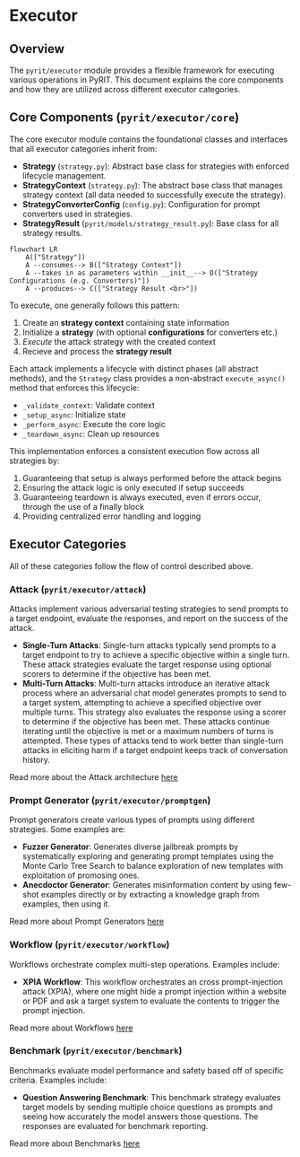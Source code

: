 # Executor

## Overview

The `pyrit/executor` module provides a flexible framework for executing various operations in PyRIT. This document explains the core components and how they are utilized across different executor categories.

## Core Components (`pyrit/executor/core`)

The core executor module contains the foundational classes and interfaces that all executor categories inherit from:

- **Strategy** (`strategy.py`): Abstract base class for strategies with enforced lifecycle management.
- **StrategyContext** (`strategy.py`): The abstract base class that manages strategy context (all data needed to successfully execute the strategy).
- **StrategyConverterConfig** (`config.py`): Configuration for prompt converters used in strategies.
- **StrategyResult** (`pyrit/models/strategy_result.py`): Base class for all strategy results.

```{mermaid}
flowchart LR
    A(["Strategy"])
    A --consumes--> B(["Strategy Context"])
    A --takes in as parameters within __init__--> D(["Strategy Configurations (e.g. Converters)"])
    A --produces--> C(["Strategy Result <br>"])
```

To execute, one generally follows this pattern:
1. Create an **strategy context** containing state information
2. Initialize a **strategy** (with optional **configurations** for converters etc.)
3. _Execute_ the attack strategy with the created context
4. Recieve and process the **strategy result**

Each attack implements a lifecycle with distinct phases (all abstract methods), and the `Strategy` class provides a non-abstract `execute_async()` method that enforces this lifecycle:
* `_validate_context`: Validate context
* `_setup_async`: Initialize state
* `_perform_async`: Execute the core  logic
* `_teardown_async`: Clean up resources

This implementation enforces a consistent execution flow across all strategies by:
1. Guaranteeing that setup is always performed before the attack begins
2. Ensuring the attack logic is only executed if setup succeeds
3. Guaranteeing teardown is always executed, even if errors occur, through the use of a finally block
4. Providing centralized error handling and logging

## Executor Categories

All of these categories follow the flow of control described above.

### Attack (`pyrit/executor/attack`)

Attacks implement various adversarial testing strategies to send prompts to a target endpoint, evaluate the responses, and report on the success of the attack.

- **Single-Turn Attacks**: Single-turn attacks typically send prompts to a target endpoint to try to achieve a specific objective within a single turn. These attack strategies evaluate the target response using optional scorers to determine if the objective has been met.
- **Multi-Turn Attacks**: Multi-turn attacks introduce an iterative attack process where an adversarial chat model generates prompts to send to a target system, attempting to achieve a specified objective over multiple turns. This strategy also evaluates the response using a scorer to determine if the objective has been met. These attacks continue iterating until the objective is met or a maximum numbers of turns is attempted. These types of attacks tend to work better than single-turn attacks in eliciting harm if a target endpoint keeps track of conversation history.

Read more about the Attack architecture [here](../executor/attack/0_attack.md)

### Prompt Generator (`pyrit/executor/promptgen`)

Prompt generators create various types of prompts using different strategies. Some examples are:

- **Fuzzer Generator**: Generates diverse jailbreak prompts by systematically exploring and generating prompt templates using the Monte Carlo Tree Search to balance exploration of new templates with exploitation of promosing ones.
- **Anecdoctor Generator**: Generates misinformation content by using few-shot examples directly or by extracting a knowledge graph from examples, then using it.

Read more about Prompt Generators [here](../executor/promptgen/0_promptgen.md)

### Workflow (`pyrit/executor/workflow`)

Workflows orchestrate complex multi-step operations. Examples include:

- **XPIA Workflow**: This workflow orchestrates an cross prompt-injection attack (XPIA), where one might hide a prompt injection within a website or PDF and ask a target system to evaluate the contents to trigger the prompt injection.

Read more about Workflows [here](../executor/workflow/0_workflow.md)


### Benchmark (`pyrit/executor/benchmark`)

Benchmarks evaluate model performance and safety based off of specific criteria. Examples include:

- **Question Answering Benchmark**: This benchmark strategy evaluates target models by sending multiple choice questions as prompts and seeing how accurately the model answers those questions. The responses are evaluated for benchmark reporting.

Read more about Benchmarks [here](../executor/benchmark/0_benchmark.md)
